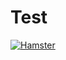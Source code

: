 # Test

[![Hamster](http://img.youtube.com/vi/youtu.be/SuHygt-lcmU?si=uIHX-rzpW_SiTyPR/0.jpg)](https://youtu.be/SuHygt-lcmU?si=uIHX-rzpW_SiTyPR)
